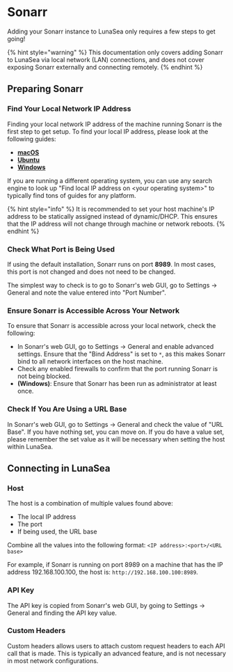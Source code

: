 # Sonarr

Adding your Sonarr instance to LunaSea only requires a few steps to get going!

{% hint style="warning" %}
This documentation only covers adding Sonarr to LunaSea via local network (LAN) connections, and does not cover exposing Sonarr externally and connecting remotely.
{% endhint %}

## Preparing Sonarr

### Find Your Local Network IP Address

Finding your local network IP address of the machine running Sonarr is the first step to get setup. To find your local IP address, please look at the following guides:

* [**macOS**](https://osxdaily.com/2010/11/21/find-ip-address-mac/)
* [**Ubuntu**](https://ubuntuhandbook.org/index.php/2020/07/find-ip-address-ubuntu-20-04/)
* [**Windows**](https://support.microsoft.com/en-us/windows/find-your-ip-address-f21a9bbc-c582-55cd-35e0-73431160a1b9)

If you are running a different operating system, you can use any search engine to look up "Find local IP address on \<your operating system>" to typically find tons of guides for any platform.

{% hint style="info" %}
It is recommended to set your host machine's IP address to be statically assigned instead of dynamic/DHCP. This ensures that the IP address will not change through machine or network reboots.
{% endhint %}

### Check What Port is Being Used

If using the default installation, Sonarr runs on port **8989**. In most cases, this port is not changed and does not need to be changed.

The simplest way to check is to go to Sonarr's web GUI, go to Settings -> General and note the value entered into "Port Number".

### Ensure Sonarr is Accessible Across Your Network

To ensure that Sonarr is accessible across your local network, check the following:

* In Sonarr's web GUI, go to Settings -> General and enable advanced settings. Ensure that the "Bind Address" is set to `*`, as this makes Sonarr bind to all network interfaces on the host machine.
* Check any enabled firewalls to confirm that the port running Sonarr is not being blocked.
* **(Windows)**: Ensure that Sonarr has been run as administrator at least once.

### Check If You Are Using a URL Base

In Sonarr's web GUI, go to Settings -> General and check the value of "URL Base". If you have nothing set, you can move on. If you do have a value set, please remember the set value as it will be necessary when setting the host within LunaSea.

## Connecting in LunaSea

### Host

The host is a combination of multiple values found above:

* The local IP address
* The port
* If being used, the URL base

Combine all the values into the following format: `<IP address>:<port>/<URL base>`

For example, if Sonarr is running on port 8989 on a machine that has the IP address 192.168.100.100, the host is: `http://192.168.100.100:8989`.

### API Key

The API key is copied from Sonarr's web GUI, by going to Settings -> General and finding the API key value.

### Custom Headers

Custom headers allows users to attach custom request headers to each API call that is made. This is typically an advanced feature, and is not necessary in most network configurations.
